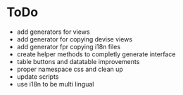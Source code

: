 # ToDo

* add generators for views
* add generator for copying devise views
* add generator fpr copying i18n files
* create helper methods to completly generate interface
* table buttons and datatable improvements
* proper namespace css and clean up
* update scripts
* use i18n to be multi lingual